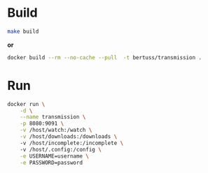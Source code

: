 # Build

```bash
make build
```
__or__
```bash
docker build --rm --no-cache --pull  -t bertuss/transmission .
```

# Run

```bash
docker run \
    -d \
    --name transmission \
    -p 8080:9091 \
	-v /host/watch:/watch \
	-v /host/downloads:/downloads \ 
	-v /host/incomplete:/incomplete \ 
	-v /host/.config:/config \
    -e USERNAME=username \
    -e PASSWORD=password
```